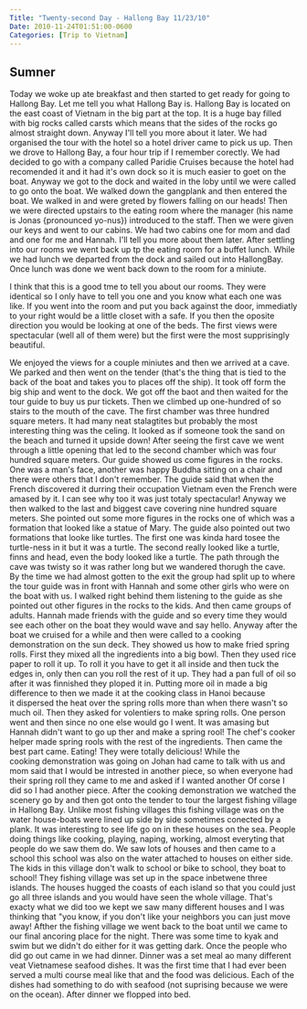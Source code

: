 ```yaml
---
Title: "Twenty-second Day - Hallong Bay 11/23/10"
Date: 2010-11-24T01:51:00-0600
Categories: [Trip to Vietnam]
---
```


## Sumner

Today we woke up ate breakfast and then started to get ready for going
to Hallong Bay. Let me tell you what Hallong Bay is. Hallong Bay is
located on the east coast of Vietnam in the big part at the top. It is a
huge bay filled with big rocks called carsts which means that the sides
of the rocks go almost straight down. Anyway I'll tell you more about it
later. We had organised the tour with the hotel so a hotel driver came
to pick us up. Then we drove to Hallong Bay, a four hour trip if I
remember corectly. We had decided to go with a company called Paridie
Cruises because the hotel had recomended it and it had it's own dock so
it is much easier to goet on the boat. Anyway we got to the dock and
waited in the loby until we were called to go onto the boat. We walked
down the gangplank and then entered the boat. We walked in and were
greted by flowers falling on our heads! Then we were directed upstairs
to the eating room where the manager (his name is Jonas {pronounced
yo-nus}) introduced to the staff. Then we were given our keys and went
to our cabins. We had two cabins one for mom and dad and one for me and
Hannah. I'll tell you more about them later. After settling into our
rooms we went back up tp the eating room for a buffet lunch. While we
had lunch we departed from the dock and sailed out into HallongBay. Once
lunch was done we went back down to the room for a miniute.

I think that this is a good tme to tell you about our rooms. They were
identical so I only have to tell you one and you know what each one was
like. If you went into the room and put you back against the door,
immediatly to your right would be a little closet with a safe. If you
then the oposite direction you would be looking at one of the beds. The
first views were spectacular (well all of them were) but the first were
the most supprisingly beautiful.  

We enjoyed the views for a couple miniutes and then we arrived at a
cave. We parked and then went on the tender (that's the thing that is
tied to the back of the boat and takes you to places off the ship). It
took off form the big ship and went to the dock. We got off the baot and
then waited for the tour guide to buy us pur tickets. Then we climbed up
one-hundred of so stairs to the mouth of the cave. The first chamber was
three hundred square meters. It had many neat stalagtites but probably
the most interesting thing was the celing. It looked as if someone took
the sand on the beach and turned it upside down! After seeing the first
cave we went through a little opening that led to the second chamber
which was four hundred square meters. Our guide showed us come figures
in the rocks. One was a man's face, another was happy Buddha sitting on
a chair and there were others that I don't remember. The guide said that
when the French discovered it durring their occupation Vietnam even the
French were amased by it. I can see why too it was just totaly
spectacular! Anyway we then walked to the last and biggest cave covering
nine hundred square meters. She pointed out some more figures in the
rocks one of which was a formation that looked like a statue of Mary.
The guide also pointed out two formations that looke like turtles. The
first one was kinda hard tosee the turtle-ness in it but it was a
turtle. The second really looked like a turtle, finns and head, even the
body looked like a turtle. The path through the cave was twisty so it
was rather long but we wandered thorugh the cave. By the time we had
almost gotten to the exit the group had split up to where the tour guide
was in front with Hannah and some other girls who were on the boat with
us. I walked right behind them listening to the guide as she pointed out
other figures in the rocks to the kids. And then came groups of adults.
Hannah made friends with the guide and so every time they would see each
other on the boat they would wave and say hello. Anyway after the boat
we cruised for a while and then were called to a cooking demonstration
on the sun deck. They showed us how to make fried spring rolls. First
they mixed all the ingredients into a big bowl. Then they used rice
paper to roll it up. To roll it you have to get it all inside and then
tuck the edges in, only then can you roll the rest of it up. They had a
pan full of oil so after it was finnished they ploped it in. Putting
more oil in made a big difference to then we made it at the cooking
class in Hanoi because it dispersed the heat over the spring rolls more
than when there wasn't so much oil. Then they asked for volentiers to
make spring rolls. One person went and then since no one else would go I
went. It was amasing but Hannah didn't want to go up ther and make a
spring rool! The chef's cooker helper made spring rools with the rest of
the ingredients. Then came the best part came. Eating! They were totally
delicious! While the cooking demonstration was going on Johan had came
to talk with us and mom said that I would be intrested in another piece,
so when everyone had their spring roll they came to me and asked if I
wanted another Of corse I did so I had another piece. After the cooking
demonstration we watched the scenery go by and then got onto the tender
to tour the largest fishing village in Hallong Bay. Unlike most fishing
villages this fishing village was on the water house-boats were lined up
side by side sometimes conected by a plank. It was interesting to see
life go on in these houses on the sea. People doing things like cooking,
playing, naping, working, almost everyting that people do we saw them
do. We saw lots of houses and then came to a school this school was also
on the water attached to houses on either side. The kids in this
village don't walk to school or bike to school, they boat to school!
They fishing village was set up in the space inbetwene three islands.
The houses hugged the coasts of each island so that you could just
go all three islands and you would have seen the whole village. That's
exacty what we did too we kept we saw many different houses and I was
thinking that "you know, if you don't like your neighbors you can just
move away! Afther the fishing village we went back to the boat until we
came to our final ancoring place for the night. There was some time to
kyak and  swim but we didn't do either for it was getting dark. Once the
people who did go out came in we had dinner. Dinner was a set meal ao
many different veat Vietnamese seafood dishes. It was the first time
that I had ever been served a multi course meal like that and the food
was delicious. Each of the dishes had something to do with seafood (not
suprising because we were on the ocean). After dinner we flopped into
bed.
